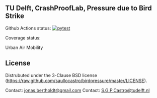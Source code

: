 TU Delft, CrashProofLab, Pressure due to Bird Strike
---

Github Actions status:
[![pytest](https://github.com/saullocastro/birdpressure/actions/workflows/pytest.yml/badge.svg)](https://github.com/saullocastro/birdpressure/actions/workflows/pytest.yml)

Coverage status:



Urban Air Mobility


License
-------
Distrubuted under the 3-Clause BSD license
(https://raw.github.com/saullocastro/birdpressure/master/LICENSE).

Contact: jonas.bertholdt@gmail.com
Contact: S.G.P.Castro@tudelft.nl

